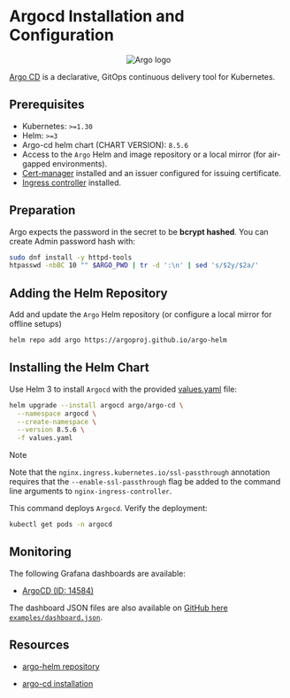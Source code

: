 # Argocd Installation and Configuration

<div align="center">
  <img src="../../images/argo.png" alt="Argo logo" />
</div>

[Argo CD](https://argo-cd.readthedocs.io) is a declarative, GitOps continuous delivery tool for Kubernetes.

## Prerequisites

- Kubernetes: `>=1.30`
- Helm: `>=3`
- Argo-cd helm chart (CHART VERSION): `8.5.6`
- Access to the `Argo` Helm and image repository or a local mirror (for air-gapped environments).
- [Cert-manager](../../kubernetes/addons/cert-manager/README.md) installed and an issuer configured for issuing certificate.
- [Ingress controller](../../kubernetes/addons/ingress-nginx/README.md) installed.

## Preparation

Argo expects the password in the secret to be **bcrypt hashed**. You can create Admin password hash with:

```bash
sudo dnf install -y httpd-tools
htpasswd -nbBC 10 "" $ARGO_PWD | tr -d ':\n' | sed 's/$2y/$2a/'
```

## Adding the Helm Repository

Add and update the `Argo` Helm repository (or configure a local mirror for offline setups)

```bash
helm repo add argo https://argoproj.github.io/argo-helm
```

## Installing the Helm Chart

Use Helm 3 to install `Argocd` with the provided [values.yaml](./values.yaml) file:

```bash
helm upgrade --install argocd argo/argo-cd \
  --namespace argocd \
  --create-namespace \
  --version 8.5.6 \
  -f values.yaml
```

> [!NOTE]
> Note that the `nginx.ingress.kubernetes.io/ssl-passthrough` annotation requires that the `--enable-ssl-passthrough` flag be added to the command line arguments to `nginx-ingress-controller`.

This command deploys `Argocd`. Verify the deployment:

```bash
kubectl get pods -n argocd
```

## Monitoring

The following Grafana dashboards are available:

- [ArgoCD (ID: 14584)](https://grafana.com/grafana/dashboards/14584-argocd/)

The dashboard JSON files are also available on [GitHub here `examples/dashboard.json`](https://github.com/argoproj/argo-cd/blob/master/examples/dashboard.json).

## Resources

- [argo-helm repository](https://github.com/argoproj/argo-helm/tree/main)

- [argo-cd installation](https://argo-cd.readthedocs.io/en/stable/operator-manual/installation/)
